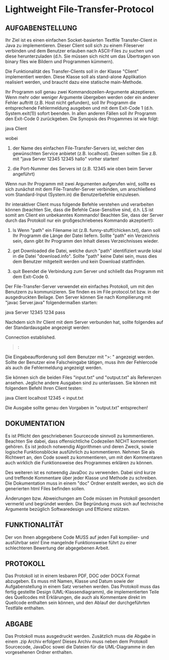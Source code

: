 # Lightweight File-Transfer-Protocol

## AUFGABENSTELLUNG

Ihr Ziel ist es einen einfachen Socket-basierten Textfile Transfer-Client in Java zu implementieren. Dieser Client soll sich zu einem Fileserver verbinden und dem Benutzer erlauben nach ASCII-Files zu suchen und diese herunterzuladen (d.h. Sie müssen sich nicht um das Übertragen von binary files wie Bildern und Programmen kümmern).

Die Funktionalität des Transfer-Clients soll in der Klasse "Client" implementiert werden. Diese Klasse soll als stand-alone Applikation realisiert werden, und braucht dazu eine statische main-Methode.

Ihr Programm soll genau zwei Kommandozeilen-Argumente akzeptieren. Wenn mehr oder weniger Argumente übergeben werden oder ein anderer Fehler auftritt (z.B. Host nicht gefunden), soll Ihr Programm die entsprechende Fehlermeldung ausgeben und mit dem Exit-Code 1 (d.h. System.exit(1)) sofort beenden. In allen anderen Fällen soll ihr Programm den Exit-Code 0 zurückgeben. Die Synopsis des Progammes ist wie folgt:

java Client <server> <port>

wobei

1. <server> der Name des einfachen File-Transfer-Servers ist, welcher den gewünschten Service anbietet (z.B. localhost). Diesen sollten Sie z.B. mit "java Server 12345 12345 hallo" vorher starten!

2. <port> die Port-Nummer des Servers ist (z.B. 12345 wie oben beim Server angeführt)

Wenn nun Ihr Programm mit zwei Argumenten aufgerufen wird, sollte es sich zunächst mit dem File-Transfer-Server verbinden, um anschließend vom Standard-Input (System.in) die Benutzerbefehle einzulesen.

Ihr interaktiver Client muss folgende Befehle verstehen und verarbeiten können (beachten Sie, dass die Befehle Case-Sensitive sind, d.h. LS ist somit am Client ein unbekanntes Kommando! Beachten Sie, dass der Server durch das Protokoll nur ein großgeschriebenes Kommando akzeptiert!):

1. ls <path>
Wenn "path" ein Filename ist (z.B. funny-stuff/chicken.txt), dann soll Ihr Programm die Länge der Datei liefern. Sollte "path" ein Verzeichnis sein, dann gibt Ihr Programm den Inhalt dieses Verzeichnisses wieder.

2. get <path>
Downloaded die Datei, welche durch "path" identifiziert wurde lokal in die Datei "download.info". Sollte "path" keine Datei sein, muss dies dem Benutzer mitgeteilt werden und kein Download stattfinden.

3. quit
Beendet die Verbindung zum Server und schließt das Programm mit dem Exit-Code 0.


Der File-Transfer-Server verwendet ein einfaches Protokoll, um mit den Benutzern zu kommunizieren. Sie finden es im File protocol.txt bzw. in der ausgedruckten Beilage.
Den Server können Sie nach Kompilierung mit "javac Server.java" folgendermaßen starten:

java Server 12345 1234 pass

Nachdem sich Ihr Client mit dem Server verbunden hat, sollte folgendes auf der Standardausgabe angezeigt werden:

Connection established.
>: 

Die Eingabeaufforderung soll dem Benutzer mit ">: " angezeigt werden. Sollte der Benutzer eine Falscheingabe tätigen, muss ihm der Fehlercode als auch die Fehlermeldung angezeigt werden.

Sie können sich die beiden Files "input.txt" und "output.txt" als Referenzen ansehen. Jegliche andere Ausgaben sind zu unterlassen. Sie können mit folgendem Befehl Ihren Client testen:

java Client localhost 12345 < input.txt

Die Ausgabe sollte genau den Vorgaben in "output.txt" entsprechen!


## DOKUMENTATION

Es ist Pflicht den geschriebenen Sourcecode sinnvoll zu kommentieren. Beachten Sie dabei, dass offensichtliche Codezeilen NICHT kommentiert gehören. Es ist jedoch notwendig Algorithmen und deren Zweck, sowie logische Funktionsblöcke ausführlich zu kommentieren. Nehmen Sie als Richtwert an, den Code soweit zu kommentieren, um mit den Kommentaren auch wirklich die Funktionsweise des Programmes erklären zu können.

Des weiteren ist es notwendig JavaDoc zu verwenden. Dabei sind kurze und treffende Kommentare über jeder Klasse und Methode zu schreiben. Die Dokumentation muss in einem "doc" Ordner erstellt werden, wo sich die generierten html Files befinden sollen.

Änderungen bzw. Abweichungen am Code müssen im Protokoll gesondert vermerkt und begründet werden. Die Begründung muss sich auf technische Argumente bezüglich Softwaredesign und Effizienz stützen.


## FUNKTIONALITÄT

Der von Ihnen abgegebene Code MUSS auf jeden Fall kompilier- und ausführbar sein! Eine mangelnde Funktionsweise führt zu einer schlechteren Bewertung der abgegebenen Arbeit.


## PROTOKOLL

Das Protokoll ist in einem lesbaren PDF, DOC oder DOCX Format abzugeben. Es muss mit Namen, Klasse und Datum sowie der Aufgabenstellung in einem Satz versehen werden. Das Protokoll muss das fertig gestellte Design (UML-Klassendiagramm), die implementierten Teile des Quellcodes mit Erklärungen, die auch als Kommentare direkt im Quellcode enthalten sein können, und den Ablauf der durchgeführten Testfälle enthalten. 


## ABGABE

Das Protokoll muss ausgedruckt werden.
Zusätzlich muss die Abgabe in einem .zip Archiv erfolgen! Dieses Archiv muss neben dem Protokoll Sourcecode, JavaDoc sowei die Dateien für die UML-Diagramme in den vorgesehenen Ordner enthalten.
